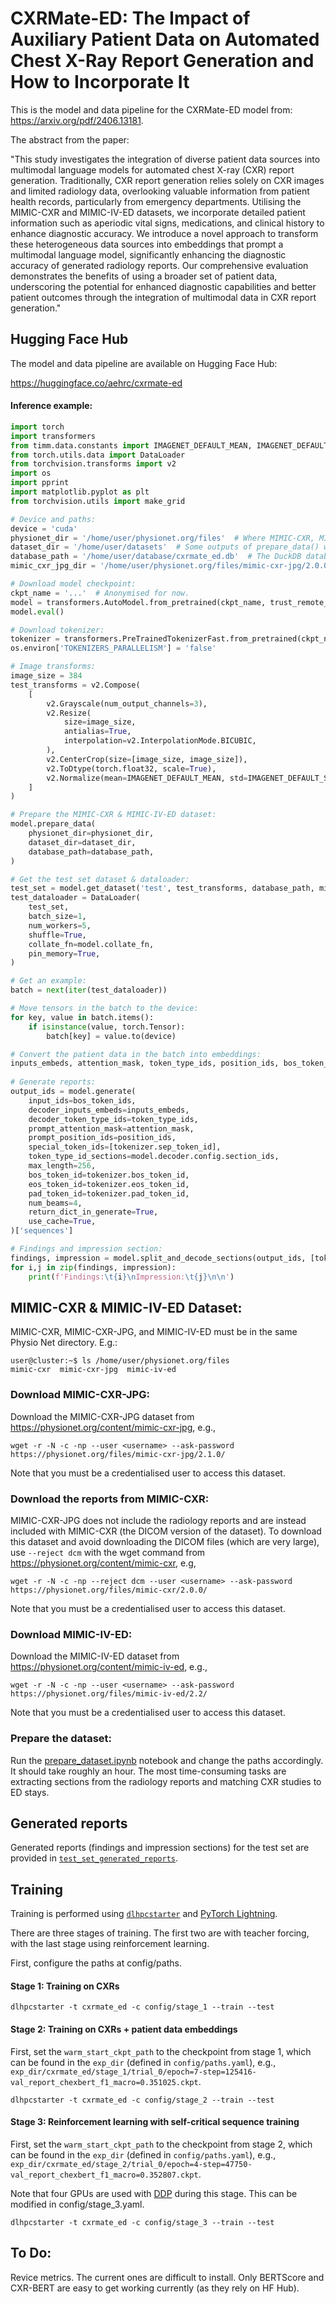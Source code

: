 # CXRMate-ED: The Impact of Auxiliary Patient Data on Automated Chest X-Ray Report Generation and How to Incorporate It

This is the model and data pipeline for the CXRMate-ED model from: https://arxiv.org/pdf/2406.13181.

The abstract from the paper:

"This study investigates the integration of diverse patient data sources into multimodal language models for automated chest X-ray (CXR) report generation. Traditionally, CXR report generation relies solely on CXR images and limited radiology data, overlooking valuable information from patient health records, particularly from emergency departments. Utilising the MIMIC-CXR and MIMIC-IV-ED datasets, we incorporate detailed patient information such as aperiodic vital signs, medications, and clinical history to enhance diagnostic accuracy. We introduce a novel approach to transform these heterogeneous data sources into embeddings that prompt a multimodal language model, significantly enhancing the diagnostic accuracy of generated radiology reports. Our comprehensive evaluation demonstrates the benefits of using a broader set of patient data, underscoring the potential for enhanced diagnostic capabilities and better patient outcomes through the integration of multimodal data in CXR report generation."

## Hugging Face Hub
The model and data pipeline are available on Hugging Face Hub:

https://huggingface.co/aehrc/cxrmate-ed

#### Inference example:

```python
import torch
import transformers
from timm.data.constants import IMAGENET_DEFAULT_MEAN, IMAGENET_DEFAULT_STD
from torch.utils.data import DataLoader
from torchvision.transforms import v2
import os
import pprint
import matplotlib.pyplot as plt
from torchvision.utils import make_grid

# Device and paths:
device = 'cuda'
physionet_dir = '/home/user/physionet.org/files'  # Where MIMIC-CXR, MIMIC-CXR-JPG, and MIMIC-IV-ED are stored.
dataset_dir = '/home/user/datasets'  # Some outputs of prepare_data() will be stored here, e.g, the report sections.
database_path = '/home/user/database/cxrmate_ed.db'  # The DuckDB database used to manage the tables of the dataset will be saved here.
mimic_cxr_jpg_dir = '/home/user/physionet.org/files/mimic-cxr-jpg/2.0.0/files'  # The path to the JPG images of MIMIC-CXR-JPG. This could be different to physionet_dir to leverage faster storage.

# Download model checkpoint:
ckpt_name = '...'  # Anonymised for now.
model = transformers.AutoModel.from_pretrained(ckpt_name, trust_remote_code=True).to(device=device)
model.eval()

# Download tokenizer:
tokenizer = transformers.PreTrainedTokenizerFast.from_pretrained(ckpt_name)
os.environ['TOKENIZERS_PARALLELISM'] = 'false'

# Image transforms:
image_size = 384
test_transforms = v2.Compose(
    [
        v2.Grayscale(num_output_channels=3),
        v2.Resize(
            size=image_size, 
            antialias=True,
            interpolation=v2.InterpolationMode.BICUBIC,
        ),
        v2.CenterCrop(size=[image_size, image_size]),
        v2.ToDtype(torch.float32, scale=True),
        v2.Normalize(mean=IMAGENET_DEFAULT_MEAN, std=IMAGENET_DEFAULT_STD),
    ]
)

# Prepare the MIMIC-CXR & MIMIC-IV-ED dataset:
model.prepare_data(
    physionet_dir=physionet_dir,
    dataset_dir=dataset_dir,
    database_path=database_path,
)

# Get the test set dataset & dataloader:
test_set = model.get_dataset('test', test_transforms, database_path, mimic_cxr_jpg_dir)
test_dataloader = DataLoader(
    test_set,
    batch_size=1, 
    num_workers=5,
    shuffle=True,
    collate_fn=model.collate_fn,
    pin_memory=True,
)

# Get an example:
batch = next(iter(test_dataloader))

# Move tensors in the batch to the device:
for key, value in batch.items():
    if isinstance(value, torch.Tensor):
        batch[key] = value.to(device)

# Convert the patient data in the batch into embeddings:
inputs_embeds, attention_mask, token_type_ids, position_ids, bos_token_ids = model.prepare_inputs(tokenizer=tokenizer, **batch)
    
# Generate reports:
output_ids = model.generate(
    input_ids=bos_token_ids,
    decoder_inputs_embeds=inputs_embeds,
    decoder_token_type_ids=token_type_ids,
    prompt_attention_mask=attention_mask,
    prompt_position_ids=position_ids,
    special_token_ids=[tokenizer.sep_token_id],
    token_type_id_sections=model.decoder.config.section_ids,
    max_length=256,
    bos_token_id=tokenizer.bos_token_id,
    eos_token_id=tokenizer.eos_token_id,
    pad_token_id=tokenizer.pad_token_id,
    num_beams=4,
    return_dict_in_generate=True,
    use_cache=True,
)['sequences']

# Findings and impression section:
findings, impression = model.split_and_decode_sections(output_ids, [tokenizer.sep_token_id, tokenizer.eos_token_id], tokenizer)
for i,j in zip(findings, impression):
    print(f'Findings:\t{i}\nImpression:\t{j}\n\n')

```

## MIMIC-CXR & MIMIC-IV-ED Dataset:

MIMIC-CXR, MIMIC-CXR-JPG, and MIMIC-IV-ED must be in the same Physio Net directory. E.g.:

```shell
user@cluster:~$ ls /home/user/physionet.org/files
mimic-cxr  mimic-cxr-jpg  mimic-iv-ed
```

### Download MIMIC-CXR-JPG:
Download the MIMIC-CXR-JPG dataset from https://physionet.org/content/mimic-cxr-jpg, e.g.,
```shell
wget -r -N -c -np --user <username> --ask-password https://physionet.org/files/mimic-cxr-jpg/2.1.0/
```
Note that you must be a credentialised user to access this dataset.

### Download the reports from MIMIC-CXR:
MIMIC-CXR-JPG does not include the radiology reports and are instead included with MIMIC-CXR (the DICOM version of the dataset). To download this dataset and avoid downloading the DICOM files (which are very large), use `--reject dcm` with the wget command from https://physionet.org/content/mimic-cxr, e.g, 
```shell
wget -r -N -c -np --reject dcm --user <username> --ask-password https://physionet.org/files/mimic-cxr/2.0.0/
```
Note that you must be a credentialised user to access this dataset.

### Download MIMIC-IV-ED:
Download the MIMIC-IV-ED dataset from https://physionet.org/content/mimic-iv-ed, e.g.,
```shell
wget -r -N -c -np --user <username> --ask-password https://physionet.org/files/mimic-iv-ed/2.2/
```
Note that you must be a credentialised user to access this dataset.

### Prepare the dataset:
Run the [prepare_dataset.ipynb](https://github.com/aehrc/anon/blob/main/prepare_dataset.ipynb) notebook and change the paths accordingly. It should take roughly an hour. The most time-consuming tasks are extracting sections from the radiology reports and matching CXR studies to ED stays.

## Generated reports

Generated reports (findings and impression sections) for the test set are provided in [`test_set_generated_reports`](https://github.com/aehrc/anon/blob/main/test_set_generated_reports).

## Training

Training is performed using [`dlhpcstarter`](https://github.com/csiro-mlai/dl_hpc_starter_pack) and [PyTorch Lightning](https://lightning.ai).

There are three stages of training. The first two are with teacher forcing, with the last stage using reinforcement learning.

First, configure the paths at config/paths.

#### Stage 1: Training on CXRs

```shell
dlhpcstarter -t cxrmate_ed -c config/stage_1 --train --test
```

#### Stage 2: Training on CXRs + patient data embeddings

First, set the `warm_start_ckpt_path` to the checkpoint from stage 1, which can be found in the `exp_dir` (defined in `config/paths.yaml`), e.g., `exp_dir/cxrmate_ed/stage_1/trial_0/epoch=7-step=125416-val_report_chexbert_f1_macro=0.351025.ckpt`.

```shell
dlhpcstarter -t cxrmate_ed -c config/stage_2 --train --test
```

#### Stage 3: Reinforcement learning with self-critical sequence training

First, set the `warm_start_ckpt_path` to the checkpoint from stage 2, which can be found in the `exp_dir` (defined in `config/paths.yaml`), e.g., `exp_dir/cxrmate_ed/stage_2/trial_0/epoch=4-step=47750-val_report_chexbert_f1_macro=0.352807.ckpt`.

Note that four GPUs are used with [DDP](https://lightning.ai/docs/pytorch/stable/accelerators/gpu_intermediate.html#distributed-data-parallel) during this stage. This can be modified in config/stage_3.yaml.

```shell
dlhpcstarter -t cxrmate_ed -c config/stage_3 --train --test
```

## To Do:

Revice metrics. The current ones are difficult to install. Only BERTScore and CXR-BERT are easy to get working currently (as they rely on HF Hub).
